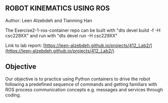 ## ROBOT KINEMATICS USING ROS

Author: Leen Alzebdeh and Tianming Han

The Exercise2-1-ros-container repo can be built with "dts devel build -f -H csc229XX" and run with "dts devel run -H csc229XX"

Link to lab report: [https://leen-alzebdeh.github.io/projects/412_Lab2/](https://leen-alzebdeh.github.io/projects/412_Lab2/)

## Objective

Our objective is to practice using Python containers to drive the robot following a predefined sequence of commands and getting familiars with ROS process communication concepts e.g. messages and services through coding.
